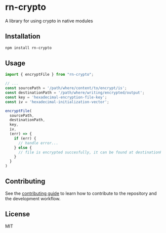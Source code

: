 # rn-crypto

A library for using crypto in native modules

## Installation

```sh
npm install rn-crypto
```

## Usage

```js
import { encryptFile } from "rn-crypto";

// ...
const sourcePath = '/path/where/content/to/encrypt/is';
const destinationPath = '/path/where/writing/encrypted/output';
const key = 'hexadecimal-encryption-file-key';
const iv = 'hexadecimal-initialization-vector'; 

encryptFile(
  sourcePath,
  destinationPath,
  key,
  iv,
  (err) => {
    if (err) {
      // handle error...
    } else {
      // file is encrypted succesfully, it can be found at destinationPath
    }
  }
)
```

## Contributing

See the [contributing guide](CONTRIBUTING.md) to learn how to contribute to the repository and the development workflow.

## License

MIT
